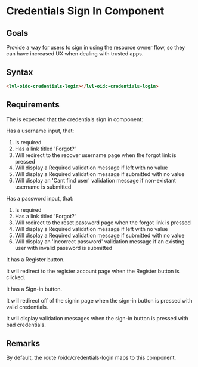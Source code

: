 ﻿# Credentials Sign In Component

## Goals
Provide a way for users to sign in using the resource owner flow, so they can have increased UX when dealing with trusted apps.



## Syntax
```html
<lvl-oidc-credentials-login></lvl-oidc-credentials-login>
```



## Requirements
The is expected that the credentials sign in component:

Has a username input, that:
1. Is required
2. Has a link titled 'Forgot?'
3. Will redirect to the recover username page when the forgot link is pressed
4. Will display a Required validation message if left with no value
5. Will display a Required validation message if submitted with no value
6. Will display an 'Cant find user' validation message if non-existant username is submitted


Has a password input, that:
1. Is required
2. Has a link titled 'Forgot?'
3. Will redirect to the reset password page when the forgot link is pressed
4. Will display a Required validation message if left with no value
5. Will display a Required validation message if submitted with no value
6. Will display an 'Incorrect password' validation message if an existing user with invalid password is submitted


It has a Register button.


It will redirect to the register account page when the Register button is clicked.


It has a Sign-in button.


It will redirect off of the signin page when the sign-in button is pressed with valid credentials.


It will display validation messages when the sign-in button is pressed with bad credentials.



## Remarks
By default, the route /oidc/credentials-login maps to this component.